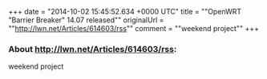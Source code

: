 +++
date = "2014-10-02 15:45:52.634 +0000 UTC"
title = ""OpenWRT \"Barrier Breaker\" 14.07 released""
originalUrl = ""http://lwn.net/Articles/614603/rss""
comment = ""weekend project""
+++

### About http://lwn.net/Articles/614603/rss:

weekend project
